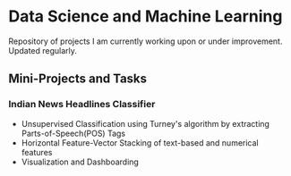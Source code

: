 # Data Science and Machine Learning
  Repository of projects I am currently working upon or under improvement. Updated regularly.
 
## Mini-Projects and Tasks

### Indian News Headlines Classifier
* Unsupervised Classification using Turney's algorithm by extracting Parts-of-Speech(POS) Tags
* Horizontal Feature-Vector Stacking of text-based and numerical features
* Visualization and Dashboarding



